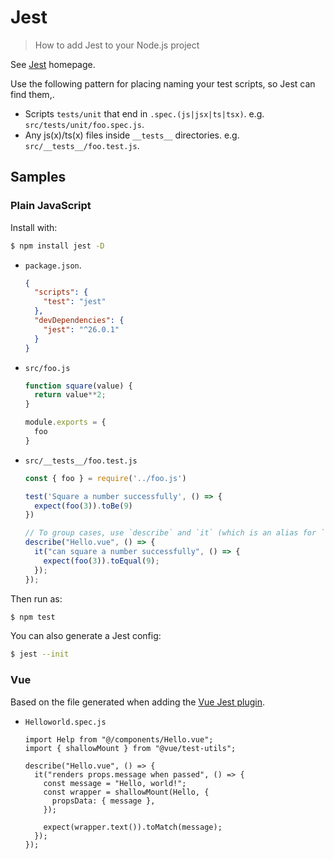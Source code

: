 # Jest
> How to add Jest to your Node.js project

See [Jest](https://jestjs.io/) homepage.

Use the following pattern for placing naming your test scripts, so Jest can find them,.

- Scripts `tests/unit` that end in `.spec.(js|jsx|ts|tsx)`. e.g. `src/tests/unit/foo.spec.js`.
- Any js(x)/ts(x) files inside `__tests__` directories. e.g. `src/__tests__/foo.test.js`.



## Samples

### Plain JavaScript

Install with:

```sh
$ npm install jest -D
```

- `package.json`.
    ```json
    {
      "scripts": {
        "test": "jest"
      },
      "devDependencies": {
        "jest": "^26.0.1"
      }
    }
    ```
- `src/foo.js`
    ```javascript
    function square(value) {
      return value**2;    
    }
    
    module.exports = {
      foo
    }
    ```
- `src/__tests__/foo.test.js`
    ```javascript
    const { foo } = require('../foo.js')
    
    test('Square a number successfully', () => {
      expect(foo(3)).toBe(9)
    })
    
    // To group cases, use `describe` and `it` (which is an alias for `test`).
    describe("Hello.vue", () => {
      it("can square a number successfully", () => {
        expect(foo(3)).toEqual(9);
      });
    });
    ```

Then run as:

```sh
$ npm test
```

You can also generate a Jest config:

```sh
$ jest --init
```

### Vue

Based on the file generated when adding the [Vue Jest plugin](https://cli.vuejs.org/core-plugins/unit-jest.html).

- `Helloworld.spec.js`
    ```vue
    import Help from "@/components/Hello.vue";
    import { shallowMount } from "@vue/test-utils";

    describe("Hello.vue", () => {
      it("renders props.message when passed", () => {
        const message = "Hello, world!";
        const wrapper = shallowMount(Hello, {
          propsData: { message },
        });

        expect(wrapper.text()).toMatch(message);
      });
    });
    ```
